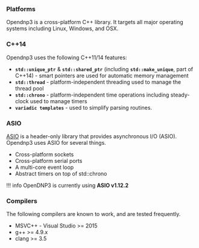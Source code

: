 ### Platforms

Opendnp3 is a cross-platform C++ library. It targets all major operating systems including Linux, Windows, and OSX.

### C++14

Opendnp3 uses the following C++11/14 features:

* **`std::unique_ptr`** & **`std::shared_ptr`** (including **`std::make_unique`**, part of C++14) - smart pointers are used for automatic memory management
* **`std::thread`** - platform-independent threading used to manage the thread pool
* **`std::chrono`** - platform-independent time operations including steady-clock used to manage timers
* **`variadic templates`** - used to simplify parsing routines.

### ASIO

[ASIO](https://think-async.com/Asio/) is a header-only library that provides asynchronous I/O (ASIO). Opendnp3 uses ASIO for several things.

* Cross-platform sockets
* Cross-platform serial ports
* A multi-core event loop
* Abstract timers on top of std::chrono

!!! info
    OpenDNP3 is currently using **ASIO v1.12.2**

### Compilers

The following compilers are known to work, and are tested frequently.

* MSVC++ - Visual Studio >= 2015
* g++ >= 4.9.x
* clang >= 3.5
